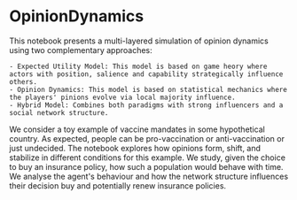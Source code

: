 # OpinionDynamics

This notebook presents a multi-layered simulation of opinion dynamics using two complementary approaches:

    - Expected Utility Model: This model is based on game heory where actors with position, salience and capability strategically influence others.
    - Opinion Dynamics: This model is based on statistical mechanics where the players' pinions evolve via local majority influence.
    - Hybrid Model: Combines both paradigms with strong influencers and a social network structure.

We consider a toy example of vaccine mandates in some hypothetical country. As expected, people can be pro-vaccination or anti-vaccination or just undecided. The notebook explores how opinions form, shift, and stabilize in different conditions for this example. We study, given the choice to buy an insurance policy, how such a population would behave with time. We analyse the agent's behaviour and how the network structure influences their decision buy and potentially renew insurance policies.
